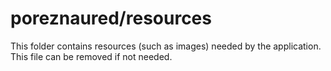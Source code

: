 # poreznaured/resources

This folder contains resources (such as images) needed by the application. This file can
be removed if not needed.
